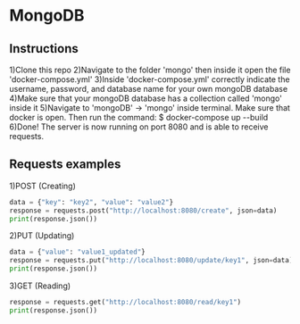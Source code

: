 # MongoDB

## Instructions

1)Clone this repo 
2)Navigate to the folder 'mongo' then inside it open the file 'docker-compose.yml'
3)Inside 'docker-compose.yml' correctly indicate the username, password, and database name for your own mongoDB database
4)Make sure that your mongoDB database has a collection called 'mongo' inside it
5)Navigate to 'mongoDB' -> 'mongo' inside terminal. Make sure that docker is open. Then run the command: $ docker-compose up --build
6)Done! The server is now running on port 8080 and is able to receive requests.

## Requests examples

1)POST (Creating)

```python
data = {"key": "key2", "value": "value2"}
response = requests.post("http://localhost:8080/create", json=data)
print(response.json())
```

2)PUT (Updating)

```python
data = {"value": "value1_updated"}
response = requests.put("http://localhost:8080/update/key1", json=data)
print(response.json())
```

3)GET (Reading)

```python
response = requests.get("http://localhost:8080/read/key1")
print(response.json())
```

